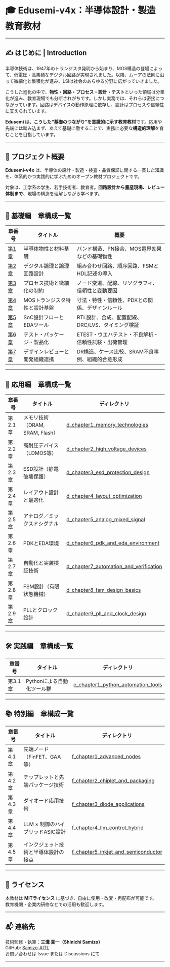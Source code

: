 # 🎓 Edusemi-v4x：半導体設計・製造 教育教材

---

## ✍️ はじめに | Introduction

半導体技術は、1947年のトランジスタ発明から始まり、MOS構造の登場によって、低電圧・高集積なデジタル回路が実現されました。以降、ムーアの法則に沿って微細化と集積化が進み、LSIは社会のあらゆる分野に広がっていきました。

こうした進化の中で、**物性・回路・プロセス・設計・テスト**といった領域は分業化が進み、教育現場でも分断されがちです。しかし実務では、それらは密接につながっています。回路はデバイスの動作原理に依存し、設計はプロセスや信頼性に支えられています。

**Edusemi は、こうした“基礎のつながり”を意識的に示す教育教材**です。応用や先端には踏み込まず、あえて基礎に徹することで、実務に必要な**構造的理解**を育むことを目指しています。

---

## 📘 プロジェクト概要

**Edusemi-v4x** は、半導体の設計・製造・検査・品質保証に関する一貫した知識を、体系的かつ実践的に学ぶためのオープン教材プロジェクトです。

対象は、工学系の学生、若手技術者、教育者。**回路設計から量産現場、レビュー体制まで**、現場の構造を理解しながら学べます。

---

## 🧭 基礎編　章構成一覧

| 章番号 | タイトル | 概要 |
|--------|----------|------|
| [第1章](chapter1_materials/README.md) | 半導体物性と材料基礎 | バンド構造、PN接合、MOS電界効果などの基礎物性 |
| [第2章](chapter2_comb_logic/README.md) | デジタル論理と論理回路設計 | 組み合わせ回路、順序回路、FSMとHDL記述の導入 |
| [第3章](chapter3_process_variation/README.md) | プロセス技術と微細化の制約 | ノード変遷、配線、リソグラフィ、信頼性と変動要因 |
| [第4章](chapter4_mos_characteristics/README.md) | MOSトランジスタ特性と設計基盤 | 寸法・特性・信頼性、PDKとの関係、デザインルール |
| [第5章](chapter5_soc_design_flow/README.md) | SoC設計フローとEDAツール | RTL設計、合成、配置配線、DRC/LVS、タイミング検証 |
| [第6章](chapter6_test_and_package/README.md) | テスト・パッケージ・製品化 | ETEST・ウエハテスト・不良解析・信頼性試験・出荷管理 |
| [第7章](chapter7_design_review_and_org/README.md) | デザインレビューと開発組織連携 | DR構造、ケース比較、SRAM不良事例、組織的合意形成 |

---

## 🧩 応用編　章構成一覧

| 章番号 | タイトル | ディレクトリ |
|--------|----------|---------------|
| 第2.1章 | メモリ技術（DRAM, SRAM, Flash） | [d_chapter1_memory_technologies](d_chapter1_memory_technologies/) |
| 第2.2章 | 高耐圧デバイス（LDMOS等） | [d_chapter2_high_voltage_devices](d_chapter2_high_voltage_devices/) |
| 第2.3章 | ESD設計（静電破壊保護） | [d_chapter3_esd_protection_design](d_chapter3_esd_protection_design/) |
| 第2.4章 | レイアウト設計と最適化 | [d_chapter4_layout_optimization](d_chapter4_layout_optimization/) |
| 第2.5章 | アナログ／ミックスドシグナル | [d_chapter5_analog_mixed_signal](d_chapter5_analog_mixed_signal/) |
| 第2.6章 | PDKとEDA環境 | [d_chapter6_pdk_and_eda_environment](d_chapter6_pdk_and_eda_environment/) |
| 第2.7章 | 自動化と実装検証技術 | [d_chapter7_automation_and_verification](d_chapter7_automation_and_verification/) |
| 第2.8章 | FSM設計（有限状態機械） | [d_chapter8_fsm_design_basics](d_chapter8_fsm_design_basics/) |
| 第2.9章 | PLLとクロック設計 | [d_chapter9_pll_and_clock_design](d_chapter9_pll_and_clock_design/) |

---

## 🛠 実践編　章構成一覧

| 章番号 | タイトル | ディレクトリ |
|--------|----------|---------------|
| 第3.1章 | Pythonによる自動化ツール群 | [e_chapter1_python_automation_tools](e_chapter1_python_automation_tools/) |

---

## 📚 特別編　章構成一覧

| 章番号 | タイトル | ディレクトリ |
|--------|----------|---------------|
| 第4.1章 | 先端ノード（FinFET、GAA等） | [f_chapter1_advanced_nodes](f_chapter1_advanced_nodes/) |
| 第4.2章 | チップレットと先端パッケージ技術 | [f_chapter2_chiplet_and_packaging](f_chapter2_chiplet_and_packaging/) |
| 第4.3章 | ダイオード応用技術 | [f_chapter3_diode_applications](f_chapter3_diode_applications/) |
| 第4.4章 | LLM × 制御のハイブリッドASIC設計 | [f_chapter4_llm_control_hybrid](f_chapter4_llm_control_hybrid/) |
| 第4.5章 | インクジェット技術と半導体設計の接点 | [f_chapter5_inkjet_and_semiconductor](f_chapter5_inkjet_and_semiconductor/) |

---

## 📄 ライセンス

本教材は **MITライセンス** に基づき、自由に使用・改変・再配布が可能です。  
教育機関・企業内研修などでの活用も歓迎します。

---

## 📬 連絡先

技術監修・執筆：**三溝 真一（Shinichi Samizo）**  
GitHub: [Samizo-AITL](https://github.com/Samizo-AITL)  
お問い合わせは Issue または Discussions にて

---
